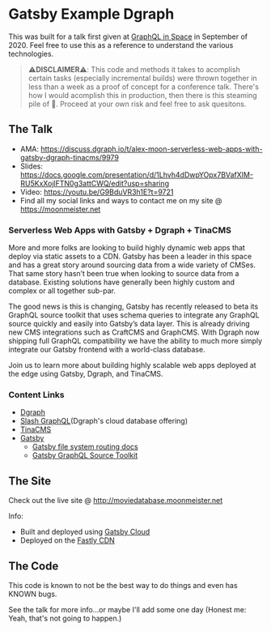 # Gatsby Example Dgraph

This was built for a talk first given at [GraphQL in Space](https://www.graphqlcon.space/) in September of 2020. Feel free to use this as a reference to understand the various technologies. 

> ⚠️**DISCLAIMER**⚠️: This code and methods it takes to acomplish certain tasks (especially incremental builds) were thrown together in less than a week as a proof of concept for a conference talk. There's how I would acomplish this in production, then there is this steaming pile of 💩. Proceed at your own risk and feel free to ask quesitons. 

## The Talk

  - AMA: https://discuss.dgraph.io/t/alex-moon-serverless-web-apps-with-gatsby-dgraph-tinacms/9979
  - Slides: https://docs.google.com/presentation/d/1Lhvh4dDwpYOpx7BVafXIM-RU5KxXojlFTN0g3attCWQ/edit?usp=sharing
  - Video: https://youtu.be/G9BduVR3h1E?t=9721
  - Find all my social links and ways to contact me on my site @ https://moonmeister.net

### Serverless Web Apps with Gatsby + Dgraph + TinaCMS

More and more folks are looking to build highly dynamic web apps that deploy via static assets to a CDN. Gatsby has been a leader in this space and has a great story around sourcing data from a wide variety of CMSes. That same story hasn’t been true when looking to source data from a database. Existing solutions have generally been highly custom and complex or all together sub-par.

The good news is this is changing, Gatsby has recently released to beta its GraphQL source toolkit that uses schema queries to integrate any GraphQL source quickly and easily into Gatsby’s data layer. This is already driving new CMS integrations such as CraftCMS and GraphCMS. With Dgraph now shipping full GraphQL compatibility we have the ability to much more simply integrate our Gatsby frontend with a world-class database.

Join us to learn more about building highly scalable web apps deployed at the edge using Gatsby, Dgraph, and TinaCMS.

### Content Links

  - [Dgraph](https://dgraph.io/)
  - [Slash GraphQL](https://dgraph.io/slash-graphql)(Dgraph's cloud database offering)
  - [TinaCMS](https://tinacms.org/)
  - [Gatsby](https://gatsbyjs.com)
    - [Gatsby file system routing docs](https://www.gatsbyjs.com/docs/file-system-page-creation/)
    - [Gatsby GraphQL Source Toolkit](https://github.com/gatsbyjs/gatsby-graphql-toolkit)


## The Site

Check out the live site @ http://moviedatabase.moonmeister.net

Info: 
- Built and deployed using [Gatsby Cloud](https://www.gatsbyjs.com/cloud/)
- Deployed on the [Fastly CDN](https://www.fastly.com/)

## The Code

This code is known to not be the best way to do things and even has KNOWN bugs. 

See the talk for more info...or maybe I'll add some one day (Honest me: Yeah, that's not going to happen.)


